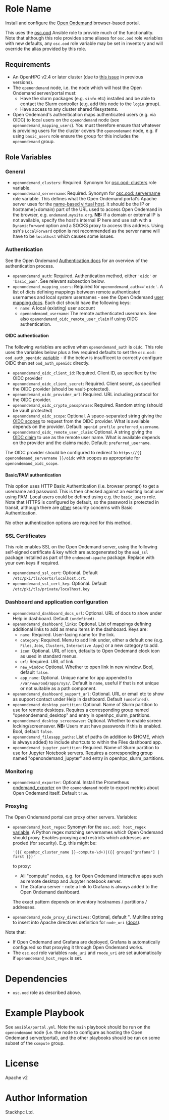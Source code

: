 # Role Name

Install and configure the [Open Ondemand](https://osc.github.io/ood-documentation/latest/) browser-based portal.

This uses the [osc.ood](https://github.com/OSC/ood-ansible) Ansible role to provide much of the functionality. Note that although this role provides some aliases for `osc.ood` role variables with new defaults, any `osc.ood` role variable may be set in inventory and will override the alias provided by this role.

## Requirements

- An OpenHPC v2.4 or later cluster (due to [this issue](https://github.com/openhpc/ohpc/issues/1346) in previous versions).
- The `openondemand` node, i.e. the node which will host the Open Ondemand server/portal must:
  - Have the slurm packages (e.g. `sinfo` etc) installed and be able to contact the Slurm controller (e.g. add this node to the `login` group).
  - Have access to any cluster shared filesystems.
- Open Ondemand's authentication maps authenticated users (e.g. via OIDC) to local users on the `openondemand` node (see `openondemand_mapping_users`). You must therefore ensure that whatever is providing users for the cluster covers the `openondemand` node, e.g. if using `basic_users` role ensure the group for this includes the `openondemand` group.

## Role Variables

### General

- `openondemand_clusters`: Required. Synonym for [osc.ood: clusters](https://github.com/OSC/ood-ansible#clusters) role variable.
- `openondemand_servername`: Required. Synonym for [osc.ood: servername](https://github.com/OSC/ood-ansible/blob/master/defaults/main/ood_portal.yml#L27) role variable. This defines what the Open Ondemand portal's Apache server uses for the [name-based virtual host](https://httpd.apache.org/docs/current/mod/core.html#servername). It should be the IP or hostname(+domain) part of the URL used to access Open Ondemand in the browser, e.g. `ondemand.mysite.org`. **NB:** If a domain or external IP is not available, specify the host's internal IP here and use ssh with a `DynamicForward` option and a SOCKS proxy to access this address. Using ssh's `LocalForward` option is not recommended as the server name will have to be `localhost` which causes some issues.

### Authentication
See the Open Ondemand [Authentication docs](https://osc.github.io/ood-documentation/latest/authentication/overview.html) for an overview of the authentication process.

- `openondemand_auth`: Required. Authentication method, either `'oidc'` or `'basic_pam'`. See relevant subsection below.
- `openondemand_mapping_users`: Required for `openondemand_auth=='oidc'`. A list of dicts defining mappings between remote authenticated usernames and local system usernames - see the Open Ondemand [user mapping docs](https://osc.github.io/ood-documentation/latest/authentication/overview/map-user.html). Each dict should have the following keys:
  - `name`: A local (existing) user account
  - `openondemand_username`: The remote authenticated username. See also `openondemand_oidc_remote_user_claim` if using OIDC authentication.

#### OIDC authentication
The following variables are active when `openondemand_auth` is `oidc`. This role uses the variables below plus a few required defaults to set the `osc.ood: ood_auth_openidc` [variable](https://github.com/OSC/ood-ansible#open-id-connect) - if the below is insufficent to correctly configure OIDC then set `ood_auth_openidc` directly.
- `openondemand_oidc_client_id`: Required. Client ID, as specified by the OIDC provider
- `openondemand_oidc_client_secret`: Required. Client secret, as specified the OIDC provider (should be vault-protected).
- `openondemand_oidc_provider_url`: Required. URL including protocol for the OIDC provider.
- `openondemand_oidc_crypto_passphrase`: Required. Random string (should be vault protected)
- `openondemand_oidc_scope`: Optional. A space-separated string giving the [OIDC scopes](https://auth0.com/docs/configure/apis/scopes/openid-connect-scopes) to request from the OIDC provider. What is available depends on the provider. Default: `openid profile preferred_username`.
- `openondemand_oidc_remote_user_claim`: Optional. A string giving the [OIDC claim](https://auth0.com/docs/configure/apis/scopes/openid-connect-scopes#standard-claims) to use as the remote user name. What is available depends on the provider and the claims made. Default: `preferred_username`.

The OIDC provider should be configured to redirect to `https://{{ openondemand_servername }}/oidc` with scopes as appropriate for `openondemand_oidc_scope`.


#### Basic/PAM authentication
This option uses HTTP Basic Authentication (i.e. browser prompt) to get a username and password. This is then checked against an existing local user using PAM. Local users could be defined using e.g. the `basic_users` role. Note that HTTPS is configured by default, so the password is protected in transit, although there are [other](https://security.stackexchange.com/a/990) security concerns with Basic Authentication.

No other authentication options are required for this method.

### SSL Certificates
This role enables SSL on the Open Ondemand server, using the following self-signed certificate & key which are autogenerated by the `mod_ssl` package installed as part of the `ondemand-apache` package. Replace with your own keys if required.
- `openondemand_ssl_cert`: Optional. Default `/etc/pki/tls/certs/localhost.crt`.
- `openondemand_ssl_cert_key`: Optional. Default `/etc/pki/tls/private/localhost.key`

### Dashboard and application configuration
- `openondemand_dashboard_docs_url`: Optional. URL of docs to show under Help in dashboard. Default `(undefined)`.
- `openondemand_dashboard_links`: Optional. List of mappings defining additional links to add as menu items in the dashboard. Keys are:
    - `name`: Required. User-facing name for the link.
    - `category`: Required. Menu to add link under, either a default one (e.g. `Files`, `Jobs`, `Clusters`, `Interactive Apps`) or a new category to add.
    - `icon`: Optional. URL of icon, defaults to Open Ondemand clock icon as used in standard menus.
    - `url`: Required. URL of link.
    - `new_window`: Optional. Whether to open link in new window. Bool, default `false`.
    - `app_name`: Optional. Unique name for app appended to `/var/www/ood/apps/sys/`. Default is `name`, useful if that is not unique or not suitable as a path component.
- `openondemand_dashboard_support_url`: Optional. URL or email etc to show as support contact under Help in dashboard. Default `(undefined)`.
- `openondemand_desktop_partition`: Optional. Name of Slurm partition to use for remote desktops. Requires a corresponding group named "openondemand_desktop" and entry in openhpc_slurm_partitions.
- `openondemand_desktop_screensaver`: Optional. Whether to enable screen locking/screensaver. **NB:** Users must have passwords if this is enabled. Bool, default `false`.
- `openondemand_filesapp_paths`: List of paths (in addition to $HOME, which is always added) to include shortcuts to within the Files dashboard app.
- `openondemand_jupyter_partition`: Required. Name of Slurm partition to use for Jupyter Notebook servers. Requires a corresponding group named "openondemand_jupyter" and entry in openhpc_slurm_partitions.

### Monitoring
- `openondemand_exporter`: Optional. Install the Prometheus [ondemand_exporter](https://github.com/OSC/ondemand_exporter) on the `openondemand` node to export metrics about Open Ondemand itself. Default `true`.

### Proxying
The Open Ondemand portal can proxy other servers. Variables:

- `openondemand_host_regex`: Synomyn for the `osc.ood: host_regex` [variable](https://osc.github.io/ood-documentation/latest/app-development/interactive/setup/enable-reverse-proxy.html). A Python regex matching servernames which Open Ondemand should proxy. Enables proxying and restricts which addresses are proxied (for security). E.g. this might be:

  `'({{ openhpc_cluster_name }}-compute-\d+)|({{ groups["grafana"] | first }})'`

  to proxy:
  - All "compute" nodes, e.g. for Open Ondemand interactive apps such as remote desktop and Jupyter notebook server.
  - The Grafana server - note a link to Grafana is always added to the Open Ondemand dashboard.
  
  The exact pattern depends on inventory hostnames / partitions / addresses.

- `openondemand_node_proxy_directives`: Optional, default ''. Multiline string to insert into Apache directives definition for `node_uri` ([docs](https://osc.github.io/ood-documentation/master/reference/files/ood-portal-yml.html#configure-reverse-proxy)).

Note that:
- If Open Ondemand and Grafana are deployed, Grafana is automatically configured so that proxying it through Open Ondemand works.
- The `osc.ood` role variables `node_uri` and `rnode_uri` are set automatically if `openondemand_host_regex` is set.

# Dependencies

- `osc.ood` role as described above.

# Example Playbook

See `ansible/portal.yml`. Note the `main` playbook should be run on the `openondemand` node (i.e. the node to configure as hosting the Open Ondemand server/portal), and the other playbooks should be run on some subset of the `compute` group.

# License

Apache v2

# Author Information

Stackhpc Ltd.
